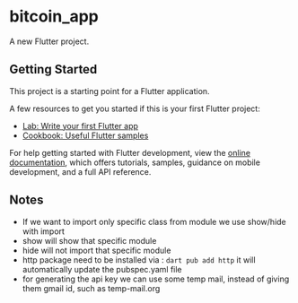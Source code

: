 # bitcoin_app

A new Flutter project.

## Getting Started

This project is a starting point for a Flutter application.

A few resources to get you started if this is your first Flutter project:

- [Lab: Write your first Flutter app](https://docs.flutter.dev/get-started/codelab)
- [Cookbook: Useful Flutter samples](https://docs.flutter.dev/cookbook)

For help getting started with Flutter development, view the
[online documentation](https://docs.flutter.dev/), which offers tutorials,
samples, guidance on mobile development, and a full API reference.
## Notes
* If we want to import only specific class from module we use show/hide with import
* show will show that specific module
* hide will not import that specific module
* http package need to be installed via : `dart pub add http` it will automatically update the pubspec.yaml file
* for generating the api key we can use some temp mail, instead of giving them gmail id, such as temp-mail.org
